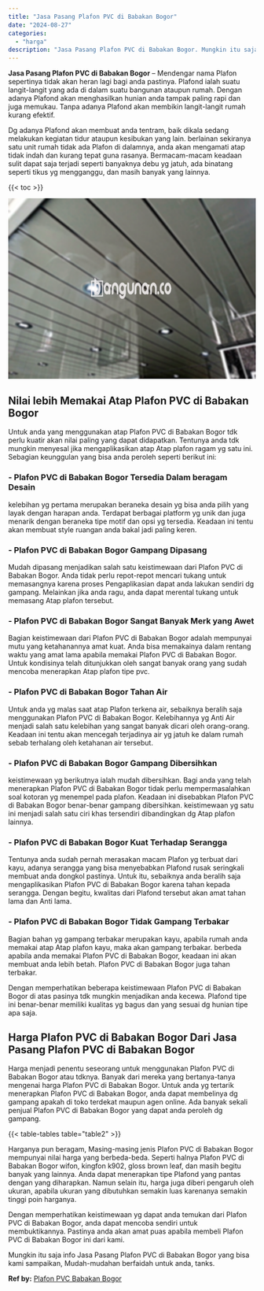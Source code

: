 ```yaml
---
title: "Jasa Pasang Plafon PVC di Babakan Bogor"
date: "2024-08-27"
categories: 
  - "harga"
description: "Jasa Pasang Plafon PVC di Babakan Bogor. Mungkin itu saja info Jasa Pasang Plafon PVC di Babakan Bogor yang bisa kami sampaikan, Mudah-mudahan berfaidah untu..."
---
```


**Jasa Pasang Plafon PVC di Babakan Bogor** – Mendengar nama Plafon sepertinya tidak akan heran lagi bagi anda pastinya. Plafond ialah suatu langit-langit yang ada di dalam suatu bangunan ataupun rumah. Dengan adanya Plafond akan menghasilkan hunian anda tampak paling rapi dan juga memukau. Tanpa adanya Plafond akan membikin langit-langit rumah kurang efektif.

Dg adanya Plafond akan membuat anda tentram, baik dikala sedang melakukan kegiatan tidur ataupun kesibukan yang lain. berlainan sekiranya satu unit rumah tidak ada Plafon di dalamnya, anda akan mengamati atap tidak indah dan kurang tepat guna rasanya. Bermacam-macam keadaan sulit dapat saja terjadi seperti banyaknya debu yg jatuh, ada binatang seperti tikus yg mengganggu, dan masih banyak yang lainnya.

{{< toc >}}

![Jasa Pasang Plafon PVC di Babakan Bogor](/images/flafond-pvc-murah07.png)

## Nilai lebih Memakai Atap Plafon PVC di Babakan Bogor

Untuk anda yang menggunakan atap Plafon PVC di Babakan Bogor tdk perlu kuatir akan nilai paling yang dapat didapatkan. Tentunya anda tdk mungkin menyesal jika mengaplikasikan atap Atap plafon ragam yg satu ini. Sebagian keunggulan yang bisa anda peroleh seperti berikut ini:

### \- Plafon PVC di Babakan Bogor Tersedia Dalam beragam Desain

kelebihan yg pertama merupakan beraneka desain yg bisa anda pilih yang layak dengan harapan anda. Terdapat berbagai platform yg unik dan juga menarik dengan beraneka tipe motif dan opsi yg tersedia. Keadaan ini tentu akan membuat style ruangan anda bakal jadi paling keren.

### \- Plafon PVC di Babakan Bogor Gampang Dipasang

Mudah dipasang menjadikan salah satu keistimewaan dari Plafon PVC di Babakan Bogor. Anda tidak perlu repot-repot mencari tukang untuk memasangnya karena proses Pengaplikasian dapat anda lakukan sendiri dg gampang. Melainkan jika anda ragu, anda dapat merental tukang untuk memasang Atap plafon tersebut.

### \- Plafon PVC di Babakan Bogor Sangat Banyak Merk yang Awet

Bagian keistimewaan dari Plafon PVC di Babakan Bogor adalah mempunyai mutu yang ketahanannya amat kuat. Anda bisa memakainya dalam rentang waktu yang amat lama apabila memakai Plafon PVC di Babakan Bogor. Untuk kondisinya telah ditunjukkan oleh sangat banyak orang yang sudah mencoba menerapkan Atap plafon tipe pvc.

### \- Plafon PVC di Babakan Bogor Tahan Air

Untuk anda yg malas saat atap Plafon terkena air, sebaiknya beralih saja menggunakan Plafon PVC di Babakan Bogor. Kelebihannya yg Anti Air menjadi salah satu kelebihan yang sangat banyak dicari oleh orang-orang. Keadaan ini tentu akan mencegah terjadinya air yg jatuh ke dalam rumah sebab terhalang oleh ketahanan air tersebut.

### \- Plafon PVC di Babakan Bogor Gampang Dibersihkan

keistimewaan yg berikutnya ialah mudah dibersihkan. Bagi anda yang telah menerapkan Plafon PVC di Babakan Bogor tidak perlu mempermasalahkan soal kotoran yg menempel pada plafon. Keadaan ini disebabkan Plafon PVC di Babakan Bogor benar-benar gampang dibersihkan. keistimewaan yg satu ini menjadi salah satu ciri khas tersendiri dibandingkan dg Atap plafon lainnya.

### \- Plafon PVC di Babakan Bogor Kuat Terhadap Serangga

Tentunya anda sudah pernah merasakan macam Plafon yg terbuat dari kayu, adanya serangga yang bisa menyebabkan Plafond rusak seringkali membuat anda dongkol pastinya. Untuk itu, sebaiknya anda beralih saja mengaplikasikan Plafon PVC di Babakan Bogor karena tahan kepada serangga. Dengan begitu, kwalitas dari Plafond tersebut akan amat tahan lama dan Anti lama.

### \- Plafon PVC di Babakan Bogor Tidak Gampang Terbakar

Bagian bahan yg gampang terbakar merupakan kayu, apabila rumah anda memakai atap Atap plafon kayu, maka akan gampang terbakar. berbeda apabila anda memakai Plafon PVC di Babakan Bogor, keadaan ini akan membuat anda lebih betah. Plafon PVC di Babakan Bogor juga tahan terbakar.

Dengan memperhatikan beberapa keistimewaan Plafon PVC di Babakan Bogor di atas pasinya tdk mungkin menjadikan anda kecewa. Plafond tipe ini benar-benar memiliki kualitas yg bagus dan yang sesuai dg hunian tipe apa saja.

## Harga Plafon PVC di Babakan Bogor Dari Jasa Pasang Plafon PVC di Babakan Bogor

Harga menjadi penentu seseorang untuk menggunakan Plafon PVC di Babakan Bogor atau tdknya. Banyak dari mereka yang bertanya-tanya mengenai harga Plafon PVC di Babakan Bogor. Untuk anda yg tertarik menerapkan Plafon PVC di Babakan Bogor, anda dapat membelinya dg gampang apakah di toko terdekat maupun agen online. Ada banyak sekali penjual Plafon PVC di Babakan Bogor yang dapat anda peroleh dg gampang.

{{< table-tables table="table2" >}}

Harganya pun beragam, Masing-masing jenis Plafon PVC di Babakan Bogor mempunyai nilai harga yang berbeda-beda. Seperti halnya Plafon PVC di Babakan Bogor wifon, kingfon k902, gloss brown leaf, dan masih begitu banyak yang lainnya. Anda dapat menerapkan tipe Plafond yang pantas dengan yang diharapkan. Namun selain itu, harga juga diberi pengaruh oleh ukuran, apabila ukuran yang dibutuhkan semakin luas karenanya semakin tinggi poin harganya.

Dengan memperhatikan keistimewaan yg dapat anda temukan dari Plafon PVC di Babakan Bogor, anda dapat mencoba sendiri untuk membuktikannya. Pastinya anda akan amat puas apabila membeli Plafon PVC di Babakan Bogor ini dari kami.

Mungkin itu saja info Jasa Pasang Plafon PVC di Babakan Bogor yang bisa kami sampaikan, Mudah-mudahan berfaidah untuk anda, tanks.

**Ref by:** [Plafon PVC Babakan Bogor](https://id.wikipedia.org/wiki/Plafon)
